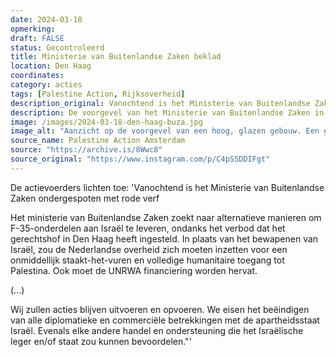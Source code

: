 ```yaml
---
date: 2024-03-18
opmerking: 
draft: FALSE
status: Gecontroleerd
title: Ministerie van Buitenlandse Zaken beklad
location: Den Haag
coordinates: 
category: acties
tags: [Palestine Action, Rijksoverheid]
description_original: Vanochtend is het Ministerie van Buitenlandse Zaken ondergespoten met rode verf, , Het ministerie van Buitenlandse Zaken zoekt naar alternatieve manieren om F-35-onderdelen aan Israël te leveren, ondanks het verbod dat het gerechtshof in Den Haag heeft ingesteld. In plaats van het bewapenen van Israël, zou de Nederlandse overheid zich moeten inzetten voor een onmiddellijk staakt-het-vuren en volledige humanitaire toegang tot Palestina., , Ook moet de UNRWA financiering worden hervat. UNRWA is een belangrijke levenslijn voor twee miljoen Palestijnen in de bezette Gazastrook. Zonder financiering kan UNRWA geen levensreddende medicijnen en voedsel leveren terwijl 560.000 mensen aan hongersnood lijden en kinderen sterven. Uithongering wordt ingezet als wapen, Israël blokkeert voedselhulp en valt hulpverleners aan., , Wij zullen acties blijven uitvoeren en opvoeren. We eisen het beëindigen van alle diplomatieke en commerciële betrekkingen met de apartheidsstaat Israël. Evenals elke andere handel en ondersteuning die het Israëlische leger en/of staat zou kunnen bevoordelen.
description: De voorgevel van het Ministerie van Buitenlandse Zaken in Den Haag is ondergespoten met rode verf, vanwege diens steun aan het genocidale zionistische leger.
image: /images/2024-03-18-den-haag-buza.jpg
image_alt: "Aanzicht op de voorgevel van een hoog, glazen gebouw. Een groot grijs bord toont het adres van het gebouw: 'Rijkskantoor Rijnstraat 8', met iets aan de rechterkant een deur. Flinke delen van de voorgevel zijn bespoten met heldere rode verf. "
source_name: Palestine Action Amsterdam
source: "https://archive.is/8Wwc8"
source_original: "https://www.instagram.com/p/C4pS5DDIFgt"
---
```

De actievoerders lichten toe: 'Vanochtend is het Ministerie van Buitenlandse Zaken ondergespoten met rode verf

Het ministerie van Buitenlandse Zaken zoekt naar alternatieve manieren om F-35-onderdelen aan Israël te leveren, ondanks het verbod dat het gerechtshof in Den Haag heeft ingesteld. In plaats van het bewapenen van Israël, zou de Nederlandse overheid zich moeten inzetten voor een onmiddellijk staakt-het-vuren en volledige humanitaire toegang tot Palestina. Ook moet de UNRWA financiering worden hervat. 

(...)

Wij zullen acties blijven uitvoeren en opvoeren. We eisen het beëindigen van alle diplomatieke en commerciële betrekkingen met de apartheidsstaat Israël. Evenals elke andere handel en ondersteuning die het Israëlische leger en/of staat zou kunnen bevoordelen."'